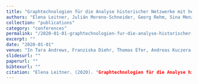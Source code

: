 ```yaml
---
title: "Graphtechnologien für die Analyse historischer Netzwerke mit heterogenen Datenbeständen"
authors: "Elena Leitner, Julián Moreno-Schneider, Georg Rehm, Sina Menzel, Vivien Petras, Mark-Jan Bludau, and Marian Dörk"
collection: "publications"
category: "conferences"
permalink: "/2020-01-01-graphtechnologien-fur-die-analyse-historischer-netzwerke-mit-heterogenen-datenbestanden"
excerpt: ""
date: "2020-01-01"
venue: "In Tara Andrews, Franziska Diehr, Thomas Efer, Andreas Kuczera, and Joris van Zundert, editors, Proceedings of Graph Technologies in the Humanities 2020, Vienna, Austria, 02 2020. 21/22 February 2020."
slidesurl: ""
paperurl: ""
bibtexurl: ""
citation: "Elena Leitner. (2020). "Graphtechnologien für die Analyse historischer Netzwerke mit heterogenen Datenbeständen." *In Tara Andrews, Franziska Diehr, Thomas Efer, Andreas Kuczera, and Joris van Zundert, editors, Proceedings of Graph Technologies in the Humanities 2020, Vienna, Austria, 02 2020. 21/22 February 2020.*."
---
```


